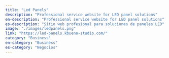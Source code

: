 ```yaml
---
title: "Led Panels"
description: "Professional service website for LED panel solutions"
en-description: "Professional service website for LED panel solutions"
es-description: "Sitio web profesional para soluciones de paneles LED"
image: "./images/ledpanels.png"
link: "https://led-panels.kbueno-studio.com/"
category: "Business"
en-category: "Business"
es-category: "Negocios"
---
```

